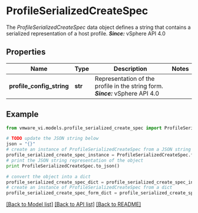 # ProfileSerializedCreateSpec

The *ProfileSerializedCreateSpec* data object defines a string that contains a serialized representation of a host profile.  ***Since:*** vSphere API 4.0 

## Properties
Name | Type | Description | Notes
------------ | ------------- | ------------- | -------------
**profile_config_string** | **str** | Representation of the profile in the string form.  ***Since:*** vSphere API 4.0  | 

## Example

```python
from vmware_vi.models.profile_serialized_create_spec import ProfileSerializedCreateSpec

# TODO update the JSON string below
json = "{}"
# create an instance of ProfileSerializedCreateSpec from a JSON string
profile_serialized_create_spec_instance = ProfileSerializedCreateSpec.from_json(json)
# print the JSON string representation of the object
print ProfileSerializedCreateSpec.to_json()

# convert the object into a dict
profile_serialized_create_spec_dict = profile_serialized_create_spec_instance.to_dict()
# create an instance of ProfileSerializedCreateSpec from a dict
profile_serialized_create_spec_form_dict = profile_serialized_create_spec.from_dict(profile_serialized_create_spec_dict)
```
[[Back to Model list]](../README.md#documentation-for-models) [[Back to API list]](../README.md#documentation-for-api-endpoints) [[Back to README]](../README.md)


